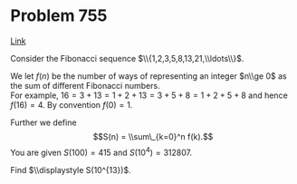 # Problem 755

[Link](https://projecteuler.net/problem=755)

Consider the Fibonacci sequence $\\{1,2,3,5,8,13,21,\\ldots\\}$. 

We let $f(n)$ be the number of ways of representing an integer $n\\ge 0$ as the sum of different Fibonacci numbers.  
For example, $16 = 3+13 = 1+2+13 = 3+5+8 = 1+2+5+8$ and hence $f(16) = 4$. By convention $f(0) = 1$. 

Further we define $$S(n) = \\sum\_{k=0}^n f(k).$$ You are given $S(100) = 415$ and $S(10^4) = 312807$. 

Find $\\displaystyle S(10^{13})$.